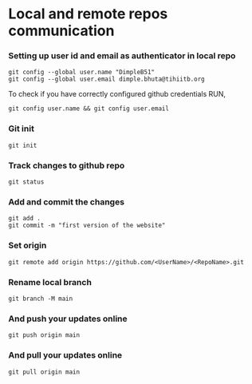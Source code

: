 # Local and remote repos communication
### Setting up user id and email as authenticator in local repo
```
git config --global user.name "DimpleB51"
git config --global user.email dimple.bhuta@tihiitb.org
```

To check if you have correctly configured github credentials RUN,
```
git config user.name && git config user.email
```

### Git init
`git init`

### Track changes to github repo
`git status`

### Add and commit the changes
```
git add .
git commit -m "first version of the website"
```
### Set origin
`git remote add origin https://github.com/<UserName>/<RepoName>.git`

### Rename local branch
`git branch -M main`

### And push your updates online
`git push origin main`

### And pull your updates online
`git pull origin main`
